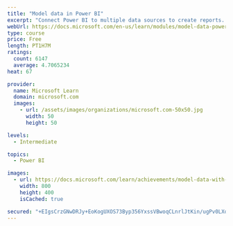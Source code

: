 ```yaml
---
title: "Model data in Power BI"
excerpt: "Connect Power BI to multiple data sources to create reports. Define the relationship between your data sources."
webUrl: https://docs.microsoft.com/en-us/learn/modules/model-data-power-bi/
type: course
price: Free
length: PT1H7M
ratings:
  count: 6147
  average: 4.7065234
heat: 67

provider:
  name: Microsoft Learn
  domain: microsoft.com
  images:
    - url: /assets/images/organizations/microsoft.com-50x50.jpg
      width: 50
      height: 50

levels:
  - Intermediate

topics:
  - Power BI

images:
  - url: https://docs.microsoft.com/learn/achievements/model-data-with-power-bi-desktop-social.png
    width: 800
    height: 400
    isCached: true

secured: "+EIgsCrzGNwDRJy+EoKogUXOS73Byp356YxssVBwoqCLnrlJtKin/ugPv0LXqVQCWwqTkfoKgxD+wWYNqV68DqSFjjW9V9gXgQ7BewhsqjddCYaONoW+1m25SyOhvaXHNQBYGjA6LzpuYaxHcnIK28M7Ca+VSIsNxcgx/UQwiXUBCVc1ytP+Vnerj3WRJFe2lbcKEXUh1y9XBacX+95KkWFvGYoC+M6YFOguFlZaMDJvI3BKVhGwd1B5703L/PwaeA9DvlpfQfIq9img7Vm0Vxk8eiDdLUcOoE1MtfIcDkBcUye7Bo3Zm1qGf+VDdrcvN9tWa9vvFzBzkjgbSHLBt66bpOzUpnAJooMUnjEt3kfRR4ACfSFaKCzpPOBGi6uYsVM8RHTgHh9QPC3yvuyWl7k3HVcWSJb9mF9HwDkwh4s=;weWb3/7FcUGLCK7bJaWpbg=="
---
```


